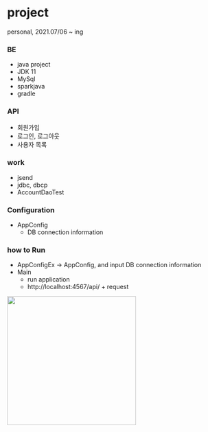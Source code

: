 
# project
personal, 2021.07/06 ~ ing

### BE
* java project
* JDK 11
* MySql 
* sparkjava
* gradle

### API
* 회원가입 
* 로그인, 로그아웃 
* 사용자 목록

### work
* jsend
* jdbc, dbcp
* AccountDaoTest

### Configuration
* AppConfig
  * DB connection information
  
### how to Run
* AppConfigEx -> AppConfig, and input DB connection information
* Main
  * run application 
  * http://localhost:4567/api/ + request

<div style="inline;">
<img src="https://user-images.githubusercontent.com/66774973/125237068-0b1f6e80-e320-11eb-8183-1edcca884485.PNG" width="300"> 
</div>
<div style="inline;">
</div>
